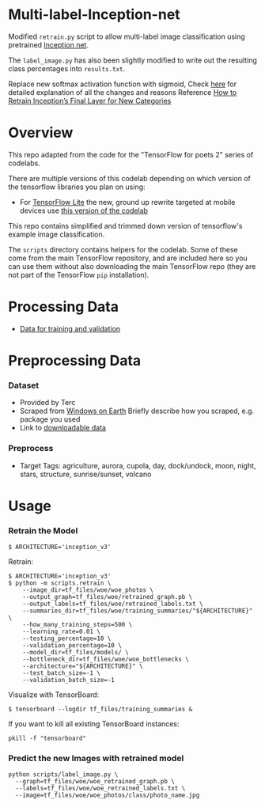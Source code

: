 # Multi-label-Inception-net
Modified `retrain.py` script to allow multi-label image classification using pretrained [Inception net](https://github.com/tensorflow/models/tree/master/inception).

The `label_image.py` has also been slightly modified to write out the resulting class percentages into `results.txt`. 

Replace new softmax activation function with sigmoid,
Check [here](https://medium.com/@bartyrad/multi-label-image-classification-with-inception-net-cbb2ee538e30) for detailed explanation of all the changes and reasons
Reference [How to Retrain Inception’s Final Layer for New Categories](https://github.com/tensorflow/tensorflow/blob/master/tensorflow/docs_src/tutorials/image_retraining.md)



# Overview

This repo adapted from the code for the "TensorFlow for poets 2" series of codelabs.

There are multiple versions of this codelab depending on which version 
of the tensorflow libraries you plan on using:

* For [TensorFlow Lite](https://www.tensorflow.org/mobile/tflite/) the new, ground up rewrite targeted at mobile devices
  use [this version of the codelab](https://codelabs.developers.google.com/codelabs/tensorflow-for-poets-2-tflite) 

This repo contains simplified and trimmed down version of tensorflow's example image classification.

The `scripts` directory contains helpers for the codelab. Some of these come from the main TensorFlow repository, and are included here so you can use them without also downloading the main TensorFlow repo (they are not part of the TensorFlow `pip` installation).



# Processing Data

* [Data for training and validation](https://drive.google.com/open?id=1Iv2JrOl-8XocuUb0TUdN0V90T46qa5Mk)

# Preprocessing Data
### Dataset
* Provided by Terc
* Scraped from [Windows on Earth](http://www.windowsonearth.org) Briefly describe how you scraped, e.g. package you used
* Link to [downloadable data](https://drive.google.com/open?id=1Iv2JrOl-8XocuUb0TUdN0V90T46qa5Mk)

### Preprocess
* Target Tags: agriculture, aurora, cupola, day, dock/undock, moon, night, stars, structure,  sunrise/sunset, volcano

# Usage
### Retrain the Model
```shell
$ ARCHITECTURE='inception_v3'
```
Retrain:
```shell
$ ARCHITECTURE='inception_v3'
$ python -m scripts.retrain \
	--image_dir=tf_files/woe/woe_photos \
	--output_graph=tf_files/woe/retrained_graph.pb \
	--output_labels=tf_files/woe/retrained_labels.txt \
	--summaries_dir=tf_files/woe/training_summaries/"${ARCHITECTURE}" \
	--how_many_training_steps=500 \
	--learning_rate=0.01 \
	--testing_percentage=10 \
	--validation_percentage=10 \
	--model_dir=tf_files/models/ \
	--bottleneck_dir=tf_files/woe/woe_bottlenecks \
	--architecture="${ARCHITECTURE}" \
	--test_batch_size=-1 \
	--validation_batch_size=-1
```

Visualize with TensorBoard:
```shell
$ tensorboard --logdir tf_files/training_summaries &
```

If you want to kill all existing TensorBoard instances:
```shell
pkill -f "tensorboard"
```

### Predict the new Images with retrained model
```shell
python scripts/label_image.py \
  --graph=tf_files/woe/woe_retrained_graph.pb \
  --labels=tf_files/woe/woe_retrained_labels.txt \
  --image=tf_files/woe/woe_photos/class/photo_name.jpg

```

